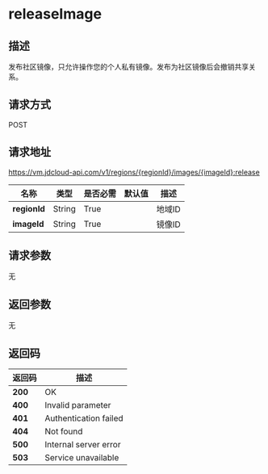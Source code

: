 # releaseImage


## 描述
发布社区镜像，只允许操作您的个人私有镜像。发布为社区镜像后会撤销共享关系。<br>


## 请求方式
POST

## 请求地址
https://vm.jdcloud-api.com/v1/regions/{regionId}/images/{imageId}:release

|名称|类型|是否必需|默认值|描述|
|---|---|---|---|---|
|**regionId**|String|True| |地域ID|
|**imageId**|String|True| |镜像ID|

## 请求参数
无


## 返回参数
无


## 返回码
|返回码|描述|
|---|---|
|**200**|OK|
|**400**|Invalid parameter|
|**401**|Authentication failed|
|**404**|Not found|
|**500**|Internal server error|
|**503**|Service unavailable|

